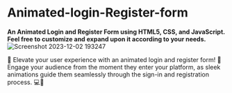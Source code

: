 # Animated-login-Register-form
**An Animated Login and Register Form using HTML5, CSS, and JavaScript. Feel free to customize and expand upon it according to your needs.**
![Screenshot 2023-12-02 193247](https://github.com/tharulan/Animated-login-Register-form/assets/110823023/b8516687-1151-4124-ace7-21b50126ad5c)

🌟 Elevate your user experience with an animated login and register form! 🚀 Engage your audience from the moment they enter your platform, as sleek animations guide them seamlessly through the sign-in and registration process. 💻🔐
